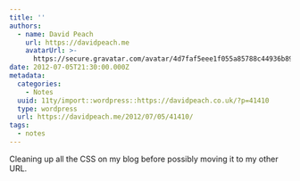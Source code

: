 ```yaml
---
title: ''
authors:
  - name: David Peach
    url: https://davidpeach.me
    avatarUrl: >-
      https://secure.gravatar.com/avatar/4d7faf5eee1f055a85788c44936b8995eaab6dfb004e7854ec747ccb272e91ee?s=96&d=mm&r=g
date: 2012-07-05T21:30:00.000Z
metadata:
  categories:
    - Notes
  uuid: 11ty/import::wordpress::https://davidpeach.co.uk/?p=41410
  type: wordpress
  url: https://davidpeach.me/2012/07/05/41410/
tags:
  - notes
---
```

Cleaning up all the CSS on my blog before possibly moving it to my other URL.